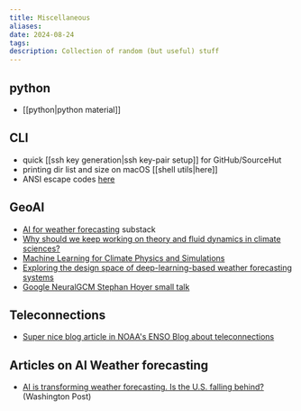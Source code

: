 ```yaml
---
title: Miscellaneous
aliases: 
date: 2024-08-24
tags: 
description: Collection of random (but useful) stuff
---
```


## python

- [[python|python material]] 

## CLI
- quick [[ssh key generation|ssh key-pair setup]] for GitHub/SourceHut
- printing dir list and size on macOS [[shell utils|here]]
- ANSI escape codes [here](https://gist.github.com/fnky/458719343aabd01cfb17a3a4f7296797#file-ansi-md)

## GeoAI

- [AI for weather forecasting](https://geoaiunpacked.substack.com/p/geoai-unpacked-2-ai-for-weather-forecasting) substack
- [Why should we keep working on theory and fluid dynamics in climate sciences?](https://blogs.reading.ac.uk/weather-and-climate-at-reading/2024/why-should-keep-working-on-theory-and-fluid-dynamics-in-climate-sciences/)
- [Machine Learning for Climate Physics and Simulations](https://arxiv.org/abs/2404.13227)
- [Exploring the design space of deep-learning-based weather forecasting systems](https://arxiv.org/abs/2410.07472)
- [Google NeuralGCM Stephan Hoyer small talk](https://youtu.be/n4Rw3RlpyJw)

## Teleconnections
- [Super nice blog article in NOAA's ENSO Blog about teleconnections](https://www.climate.gov/news-features/blogs/enso/what-are-teleconnections-connecting-earths-climate-patterns-global)

## Articles on AI Weather forecasting
- [AI is transforming weather forecasting. Is the U.S. falling behind?](https://12ft.io/https://www.washingtonpost.com/weather/2024/10/25/ai-weather-models-helene-milton-forecasts/) (Washington Post)